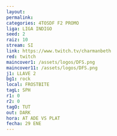 ```yaml
---
layout: 
permalink: 
categories: 4TOSDF F2 PROMO
liga: LIGA INDIGO
seed: 2
raiz: 10
stream: SI
link: https://www.twitch.tv/charmanbeth
red: twitch
maincover1: /assets/logos/DFS.png
maincover11: /assets/logos/DFS.png
j1: LLAVE 2
bg1: rock
local: FROSTBITE
tagL: SPH
r1: 0
r2: 0
tagO: TUT
out: DARK
hora: AT ADE VS PLAT
fecha: 29 ENE
---
```

